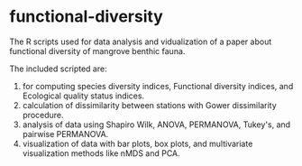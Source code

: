 # functional-diversity
The R scripts used for data analysis and vidualization of a paper about functional diversity of mangrove benthic fauna.

The included scripted are:

1. for computing species diversity indices, Functional diversity indices, and Ecological quality status indices.
2. calculation of dissimilarity between stations with Gower dissimilarity procedure.
3. analysis of data using Shapiro Wilk, ANOVA, PERMANOVA, Tukey's, and pairwise PERMANOVA.
4. visualization of data with bar plots, box plots, and multivariate visualization methods like nMDS and PCA.
